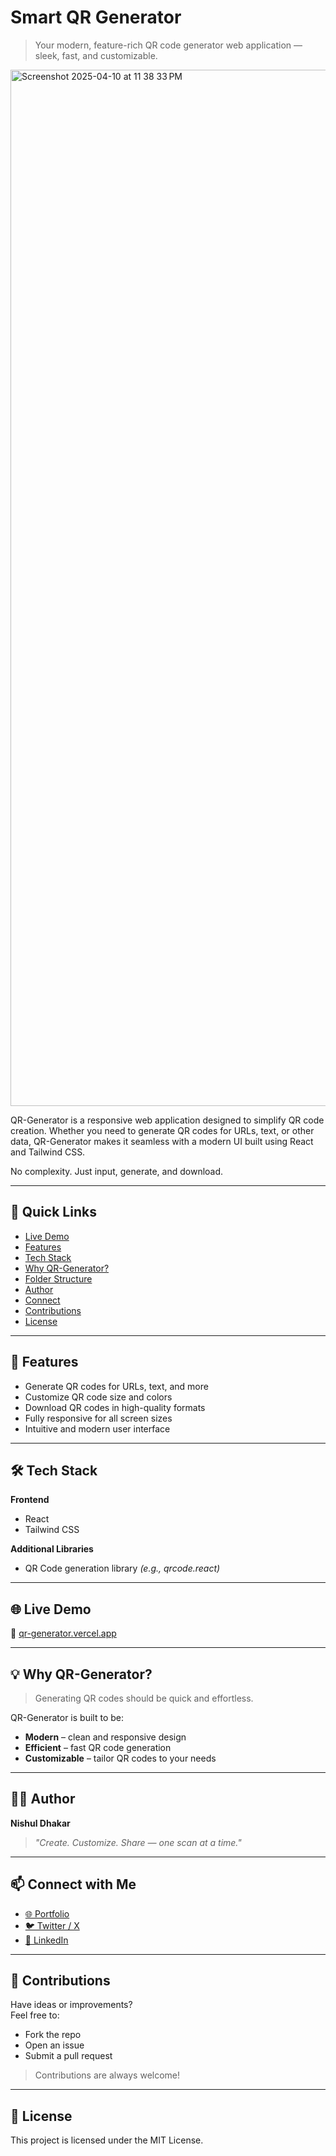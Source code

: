 # Smart QR Generator

> Your modern, feature-rich QR code generator web application — sleek, fast, and customizable.

<img width="1658" alt="Screenshot 2025-04-10 at 11 38 33 PM" src="https://github.com/user-attachments/assets/5fa1221a-0930-4381-a931-fe313e20450c" />

QR-Generator is a responsive web application designed to simplify QR code creation. Whether you need to generate QR codes for URLs, text, or other data, QR-Generator makes it seamless with a modern UI built using React and Tailwind CSS.

No complexity. Just input, generate, and download.

---

## 📎 Quick Links  
- [Live Demo](#-live-demo)  
- [Features](#-features)  
- [Tech Stack](#-tech-stack)  
- [Why QR-Generator?](#-why-qr-generator)  
- [Folder Structure](#-folder-structure)  
- [Author](#-author)  
- [Connect](#-connect-with-me)  
- [Contributions](#-contributions)  
- [License](#-license)

---

## 🚀 Features  
- Generate QR codes for URLs, text, and more  
- Customize QR code size and colors  
- Download QR codes in high-quality formats  
- Fully responsive for all screen sizes  
- Intuitive and modern user interface  

---

## 🛠 Tech Stack

**Frontend**  
- React  
- Tailwind CSS  

**Additional Libraries**  
- QR Code generation library *(e.g., qrcode.react)*

---

## 🌐 Live Demo  
🔗 [qr-generator.vercel.app](https://qr-generator-j1h7.vercel.app/) 

---

## 💡 Why QR-Generator?

> Generating QR codes should be quick and effortless.

QR-Generator is built to be:
- **Modern** – clean and responsive design  
- **Efficient** – fast QR code generation  
- **Customizable** – tailor QR codes to your needs  

---

## 👨‍💻 Author  
**Nishul Dhakar**  
> *"Create. Customize. Share — one scan at a time."*

---

## 📫 Connect with Me  
- [🌐 Portfolio](https://project-folio-chi.vercel.app/) 
- [🐦 Twitter / X](https://x.com/NishulDhakar)  
- [💼 LinkedIn](https://www.linkedin.com/in/nishuldhakar/)  

---

## 🙌 Contributions  
Have ideas or improvements?  
Feel free to:
- Fork the repo  
- Open an issue  
- Submit a pull request  

> Contributions are always welcome!

---

## 📜 License  
This project is licensed under the MIT License.  

